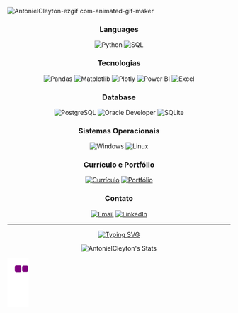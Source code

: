 ![AntonielCleyton-ezgif com-animated-gif-maker](https://github.com/AntonielCleyton/AntonielCleyton/assets/63554417/8a3f7e57-51c8-4a8d-b4d5-e06d6311a18a)

<div align="center">

### Languages

![Python](https://img.shields.io/badge/-Python-000?&logo=Python)
![SQL](https://img.shields.io/badge/-SQL-000?&logo=MySQL)

### Tecnologias

![Pandas](https://img.shields.io/badge/-Pandas-000?&logo=Pandas)
![Matplotlib](https://img.shields.io/badge/-Matplotlib-000?&logo=target)
![Plotly](https://img.shields.io/badge/-Plotly-000?&logo=Plotly)
![Power BI](https://img.shields.io/badge/-Power_BI-000?&logo=Power-BI)
![Excel](https://img.shields.io/badge/-Excel-000?&logo=Microsoft-Excel)

### Database

![PostgreSQL](https://img.shields.io/badge/-PostgreSQL-000?&logo=PostgreSQL)
![Oracle Developer](https://img.shields.io/badge/-Oracle_Developer-000?&logo=Oracle)
![SQLite](https://img.shields.io/badge/-SQLite-000?&logo=SQLite)

### Sistemas Operacionais

![Windows](https://img.shields.io/badge/-Windows-000?&logo=Windows)
![Linux](https://img.shields.io/badge/-Linux-000?&logo=Linux)


### Currículo e Portfólio

[![Currículo](https://img.shields.io/badge/-Currículo-000?&logo=adobe-acrobat-reader)](link_para_seu_curriculo.pdf)
[![Portfólio](https://img.shields.io/badge/-Portfólio-000?&logo=adobe-creative-cloud)](link_para_seu_portfolio)

### Contato

[![Email](https://img.shields.io/badge/-Email-000?&logo=Gmail)](mailto:antonielcbs@gmail.com)
[![LinkedIn](https://img.shields.io/badge/-LinkedIn-000?&logo=LinkedIn)](https://www.linkedin.com/in/antonielcleyton/)




</div>


<!DOCTYPE html><html lang="pt-br"><head><meta charset="UTF-8"><meta name="viewport" content="width=device-width, initial-scale=1.0"></head><body><div id="chat-container"><div class="message"><p></p></div><hr><div class="message"><p></p></div></div></body></html>

<div align="center">


<a href="https://git.io/typing-svg"><img src="https://readme-typing-svg.demolab.com?font=Fira+Code&size=25&pause=1000&color=F7F7F7&center=true&vCenter=true&random=false&width=435&lines=Obrigado+pela+aten%C3%A7%C3%A3o!" alt="Typing SVG" /></a>

![AntonielCleyton's Stats](https://github-readme-stats.vercel.app/api?username=AntonielCleyton&theme=dark&show_icons=true&hide_border=true&count_private=true)

</div>

![snake gif](https://github.com/AntonielCleyton/AntonielCleyton/blob/output/github-contribution-grid-snake.gif)





